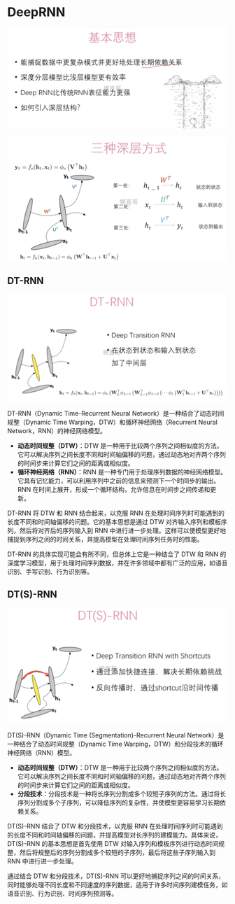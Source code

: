 # DeepRNN



![](Images/11.png)



![](Images/12.png)



## DT-RNN



![](Images/13.png)


DT-RNN（Dynamic Time-Recurrent Neural Network）是一种结合了动态时间规整（Dynamic Time Warping，DTW）和循环神经网络（Recurrent Neural Network，RNN）的神经网络模型。

- **动态时间规整（DTW）**：DTW 是一种用于比较两个序列之间相似度的方法。它可以解决序列之间长度不同和时间轴偏移的问题，通过动态地对齐两个序列的时间步来计算它们之间的距离或相似度。
- **循环神经网络（RNN）**：RNN 是一种专门用于处理序列数据的神经网络模型。它具有记忆能力，可以利用序列中之前的信息来预测下一个时间步的输出。RNN 在时间上展开，形成一个循环结构，允许信息在时间步之间传递和更新。

DT-RNN 将 DTW 和 RNN 结合起来，以克服 RNN 在处理时间序列时可能遇到的长度不同和时间轴偏移的问题。它的基本思想是通过 DTW 对齐输入序列和模板序列，然后将对齐后的序列输入到 RNN 中进行进一步处理。这样可以使模型更好地捕捉到序列之间的时间关系，并提高模型在处理时间序列任务时的性能。

DT-RNN 的具体实现可能会有所不同，但总体上它是一种结合了 DTW 和 RNN 的深度学习模型，用于处理时间序列数据，并在许多领域中都有广泛的应用，如语音识别、手写识别、行为识别等。



## DT(S)-RNN



![](Images/14.png)



DT(S)-RNN（Dynamic Time (Segmentation)-Recurrent Neural Network）是一种结合了动态时间规整（Dynamic Time Warping，DTW）和分段技术的循环神经网络（RNN）模型。

- **动态时间规整（DTW）**：DTW 是一种用于比较两个序列之间相似度的方法。它可以解决序列之间长度不同和时间轴偏移的问题，通过动态地对齐两个序列的时间步来计算它们之间的距离或相似度。
- **分段技术**：分段技术是一种将长序列分割成多个较短子序列的方法。通过将长序列分割成多个子序列，可以降低序列的复杂性，并使模型更容易学习长期依赖关系。

DT(S)-RNN 结合了 DTW 和分段技术，以克服 RNN 在处理时间序列时可能遇到的长度不同和时间轴偏移的问题，并提高模型对长序列的建模能力。具体来说，DT(S)-RNN 的基本思想是首先使用 DTW 对输入序列和模板序列进行动态时间规整，然后将规整后的序列分割成多个较短的子序列，最后将这些子序列输入到 RNN 中进行进一步处理。

通过结合 DTW 和分段技术，DT(S)-RNN 可以更好地捕捉序列之间的时间关系，同时能够处理不同长度和不同速度的序列数据，适用于许多时间序列建模任务，如语音识别、行为识别、时间序列预测等。